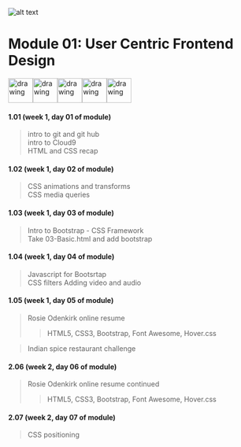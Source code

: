 
![alt text][logo]  
# Module 01: User Centric Frontend Design
<img src="https://upload.wikimedia.org/wikipedia/commons/thumb/6/61/HTML5_logo_and_wordmark.svg/1200px-HTML5_logo_and_wordmark.svg.png" alt="drawing" height="50px"/><img src="https://vignette.wikia.nocookie.net/howtoprogram/images/a/a9/CSS3.png/revision/latest?cb=20130422012035" alt="drawing" height="50px"/><img src="http://getbootstrap.com/docs/4.1/assets/img/bootstrap-stack.png" alt="drawing" height="50px"/><img src="https://static.c9.io/nc-3.1.4266-3d7d2787-wf/static/plugins/c9.profile/static/images/cloud9-logo.svg" alt="drawing" height="50px"/><img src="https://image.flaticon.com/icons/svg/25/25231.svg" alt="drawing" height="50px"/>

#### 1.01 (week 1, day 01 of module)  
>intro to git and git hub  
>intro to Cloud9  
>HTML and CSS recap

#### 1.02 (week 1, day 02 of module)  
>CSS animations and transforms  
>CSS media queries   

#### 1.03 (week 1, day 03 of module)  
>Intro to Bootstrap - CSS Framework  
>Take 03-Basic.html and add bootstrap  
  
#### 1.04 (week 1, day 04 of module)  
>Javascript for Bootsrtap  
>CSS filters 
>Adding video and audio    

#### 1.05 (week 1, day 05 of module)  
>Rosie Odenkirk online resume  
>>HTML5, CSS3, Bootstrap, Font Awesome, Hover.css  

>Indian spice restaurant challenge  
  
#### 2.06 (week 2, day 06 of module)  
>Rosie Odenkirk online resume continued
>>HTML5, CSS3, Bootstrap, Font Awesome, Hover.css  

#### 2.07 (week 2, day 07 of module)  
>CSS positioning 

  




[logo]:https://codeinstitute.net/wp-content/uploads/2016/06/Code-Institute.png "Logo Title Text 2"
[bootstrap]:http://getbootstrap.com/docs/4.1/assets/img/bootstrap-stack.png "Logo Title Text 2"